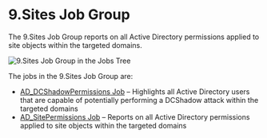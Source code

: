 # 9.Sites Job Group

The 9.Sites Job Group reports on all Active Directory permissions applied to site objects within the
targeted domains.

![9.Sites Job Group in the Jobs Tree](/img/product_docs/accessanalyzer/11.6/admin/hostmanagement/jobstree.webp)

The jobs in the 9.Sites Job Group are:

- [AD_DCShadowPermissions Job](/docs/accessanalyzer/11.6/solutions/activedirectorypermissionsanalyzer/sites/ad_dcshadowpermissions.md)
  – Highlights all Active Directory users that are capable of potentially performing a DCShadow
  attack within the targeted domains
- [AD_SitePermissions Job](/docs/accessanalyzer/11.6/solutions/activedirectorypermissionsanalyzer/sites/ad_sitepermissions.md)
  – Reports on all Active Directory permissions applied to site objects within the targeted domains
